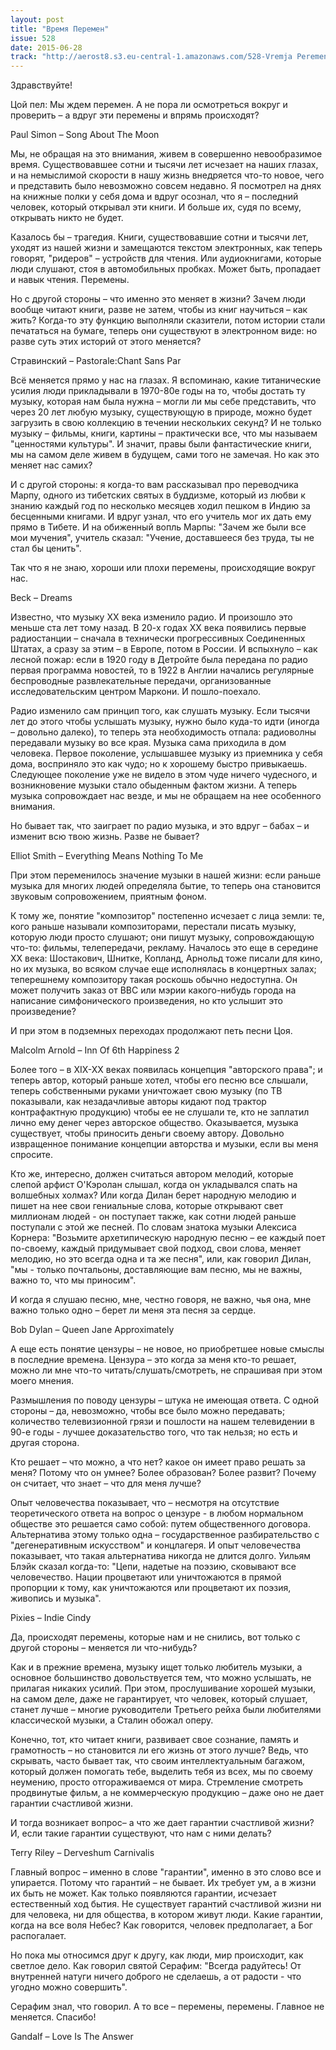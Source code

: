 ```yaml
---
layout: post
title: "Время Перемен"
issue: 528
date: 2015-06-28
track: "http://aerost8.s3.eu-central-1.amazonaws.com/528-Vremja Peremen.mp3"
---
```


Здравствуйте!

Цой пел: Мы ждем перемен. А не пора ли осмотреться вокруг и проверить – а вдруг эти перемены и впрямь происходят?

Paul Simon – Song About The Moon

Мы, не обращая на это внимания, живем в совершенно невообразимое время. Существовавшее сотни и тысячи лет исчезает на наших глазах, и на немыслимой скорости в нашу жизнь внедряется что-то новое, чего и представить было невозможно совсем недавно. Я посмотрел на днях на книжные полки у себя дома и вдруг осознал, что я – последний человек, который открывал эти книги. И больше их, судя по всему, открывать никто не будет.

Казалось бы – трагедия. Книги, существовавшие сотни и тысячи лет, уходят из нашей жизни и замещаются текстом электронных, как теперь говорят, "ридеров" – устройств для чтения. Или аудиокнигами, которые люди слушают, стоя в автомобильных пробках. Может быть, пропадает и навык чтения. Перемены.

Но с другой стороны – что именно это меняет в жизни? Зачем люди вообще читают книги, разве не затем, чтобы из книг научиться – как жить? Когда-то эту функцию выполняли сказители, потом истории стали печататься на бумаге, теперь они существуют в электронном виде: но разве суть этих историй от этого меняется?

Стравинский – Pastorale:Chant Sans Par

Всё меняется прямо у нас на глазах. Я вспоминаю, какие титанические усилия люди прикладывали в 1970-80е годы на то, чтобы достать ту музыку, которая нам была нужна – могли ли мы себе представить, что через 20 лет любую музыку, существующую в природе, можно будет загрузить в свою коллекцию в течении нескольких секунд? И не только музыку – фильмы, книги, картины – практически все, что мы называем "ценностями культуры". И значит, правы были фантастические книги, мы на самом деле живем в будущем, сами того не замечая. Но как это меняет нас самих?

И с другой стороны: я когда-то вам рассказывал про переводчика Марпу, одного из тибетских святых в буддизме, который из любви к знанию каждый год по несколько месяцев ходил пешком в Индию за бесценными книгами. И вдруг узнал, что его учитель мог их дать ему прямо в Тибете. И на обиженный вопль Марпы: "Зачем же были все мои мучения", учитель сказал: "Учение, доставшееся без труда, ты не стал бы ценить".

Так что я не знаю, хороши или плохи перемены, происходящие вокруг нас.

Beck – Dreams

Известно, что музыку XX века изменило радио. И произошло это меньше ста лет тому назад. В 20-х годах XX века появились первые радиостанции – сначала в технически прогрессивных Соединенных Штатах, а сразу за этим – в Европе, потом в России. И вспыхнуло – как лесной пожар: если в 1920 году в Детройте была передана по радио первая программа новостей, то в 1922 в Англии начались регулярные беспроводные развлекательные передачи, организованные исследовательским центром Маркони. И пошло-поехало.

Радио изменило сам принцип того, как слушать музыку. Если тысячи лет до этого чтобы услышать музыку, нужно было куда-то идти (иногда – довольно далеко), то теперь эта необходимость отпала: радиоволны передавали музыку во все края. Музыка сама приходила в дом человека. Первое поколение, услышавшее музыку из приемника у себя дома, восприняло это как чудо; но к хорошему быстро привыкаешь. Следующее поколение уже не видело в этом чуде ничего чудесного, и возникновение музыки стало обыденным фактом жизни. А теперь музыка сопровождает нас везде, и мы не обращаем на нее особенного внимания.

Но бывает так, что заиграет по радио музыка, и это вдруг – бабах – и изменит всю твою жизнь. Разве не бывает?

Elliot Smith – Everything Means Nothing To Me

При этом переменилось значение музыки в нашей жизни: если раньше музыка для многих людей определяла бытие, то теперь она становится звуковым сопровожением, приятным фоном.

К тому же, понятие "композитор" постепенно исчезает с лица земли: те, кого раньше называли композиторами, перестали писать музыку, которую люди просто слушают; они пишут музыку, сопровождающую что-то: фильмы, телепередачи, рекламу. Началось это еще в середине XX века: Шостакович, Шнитке, Копланд, Арнольд тоже писали для кино, но их музыка, во всяком случае еще исполнялась в концертных залах; теперешнему композитору такая роскошь обычно недоступна. Он может получить заказ от BBC или мэрии какого-нибудь города на написание симфонического произведения, но кто услышит это произведение?

И при этом в подземных переходах продолжают петь песни Цоя.

Malcolm Arnold – Inn Of 6th Happiness 2

Более того – в XIX-XX веках появилась концепция "авторского права"; и теперь автор, который раньше хотел, чтобы его песню все слышали, теперь собственными руками уничтожает свою музыку (по ТВ показывали, как незадачливые авторы кидают под трактор контрафактную продукцию) чтобы ее не слушали те, кто не заплатил лично ему денег через авторское общество. Оказывается, музыка существует, чтобы приносить деньги своему автору. Довольно извращенное понимание концепции авторства и музыки, если вы меня спросите.

Кто же, интересно, должен считаться автором мелодий, которые слепой арфист О'Кэролан слышал, когда он укладывался спать на волшебных холмах? Или когда Дилан берет народную мелодию и пишет на нее свои гениальные слова, которые открывают свет миллионам людей - он поступает также, как сотни людей раньше поступали с этой же песней. По словам знатока музыки Алексиса Корнера: "Возьмите архетипическую народную песню – ее каждый поет по-своему, каждый придумывает свой подход, свои слова, меняет мелодию, но это всегда одна и та же песня", или, как говорил Дилан, "мы - только почтальоны, доставляющие вам песню, мы не важны, важно то, что мы приносим".

И когда я слушаю песню, мне, честно говоря, не важно, чья она, мне важно только одно – берет ли меня эта песня за сердце.

Bob Dylan – Queen Jane Approximately

А еще есть понятие цензуры – не новое, но приобретшее новые смыслы в последние времена. Цензура – это когда за меня кто-то решает, можно ли мне что-то читать/слушать/смотреть, не спрашивая при этом моего мнения.

Размышления по поводу цензуры – штука не имеющая ответа. С одной стороны – да, невозможно, чтобы все было можно передавать; количество телевизионной грязи и пошлости на нашем телевидении в 90-е годы - лучшее доказательство того, что так нельзя; но есть и другая сторона.

Кто решает – что можно, а что нет? какое он имеет право решать за меня? Потому что он умнее? Более образован? Более развит? Почему он считает, что знает – что для меня лучше?

Опыт человечества показывает, что – несмотря на отсутствие теоретического ответа на вопрос о цензуре - в любом нормальном обществе это решается само собой: путем общественного договора. Альтернатива этому только одна – государственное разбирательство с "дегенеративным искусством" и концлагеря. И опыт человечества показывает, что такая альтернатива никогда не длится долго. Уильям Блэйк сказал когда-то: "Цепи, надетые на поэзию, сковывают все человечество. Нации процветают или уничтожаются в прямой пропорции к тому, как уничтожаются или процветают их поэзия, живопись и музыка".

Pixies – Indie Cindy

Да, происходят перемены, которые нам и не снились, вот только с другой стороны – меняется ли что-нибудь?

Как и в прежние времена, музыку ищет только любитель музыки, а основное большинство довольствуется тем, что можно услышать, не прилагая никаких усилий. При этом, прослушивание хорошей музыки, на самом деле, даже не гарантирует, что человек, который слушает, станет лучше – многие руководители Третьего рейха были любителями классической музыки, а Сталин обожал оперу.

Конечно, тот, кто читает книги, развивает свое сознание, память и грамотность – но становится ли его жизнь от этого лучше? Ведь, что скрывать, часто бывает так, что своим интеллектуальным багажом, который должен помогать тебе, выделить тебя из всех, мы по своему неумению, просто отгораживаемся от мира. Стремление смотреть продвинутые фильм, а не коммерческую продукцию – даже оно не дает гарантии счастливой жизни.

И тогда возникает вопрос– а что же дает гарантии счастливой жизни? И, если такие гарантии существуют, что нам с ними делать?

Terry Riley – Derveshum Carnivalis

Главный вопрос – именно в слове "гарантии", именно в это слово все и упирается. Потому что гарантий – не бывает. Их требует ум, а в жизни их быть не может. Как только появляются гарантии, исчезает естественный ход бытия. Не существует гарантий счастливой жизни ни для человека, ни для общества, в котором живут люди. Какие гарантии, когда на все воля Небес? Как говорится, человек предполагает, а Бог распогалает.

Но пока мы относимся друг к другу, как люди, мир происходит, как светлое дело. Как говорил святой Серафим: "Всегда радуйтесь! От внутренней натуги ничего доброго не сделаешь, а от радости - что угодно можно совершить".

Серафим знал, что говорил. А то все – перемены, перемены. Главное не меняется. Спасибо!

Gandalf – Love Is The Answer
